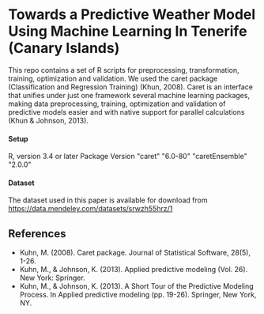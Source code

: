 # Towards a Predictive Weather Model Using Machine Learning In Tenerife (Canary Islands)
This repo contains a set of R scripts for preprocessing, transformation, training, optimization and validation. We used the caret package (Classification and Regression Training) (Khun, 2008). Caret is an interface that unifies under just one framework several machine learning packages, making data preprocessing, training, optimization and validation of predictive models easier and with native support for parallel calculations (Khun & Johnson, 2013).
#### Setup
R, version 3.4 or later
Package         Version 
"caret"         "6.0-80"
"caretEnsemble" "2.0.0"
#### Dataset
The dataset used in this paper is available for download from https://data.mendeley.com/datasets/srwzh55hrz/1

## References
* Kuhn, M. (2008). Caret package. Journal of Statistical Software, 28(5), 1-26. 
* Kuhn, M., & Johnson, K. (2013). Applied predictive modeling (Vol. 26). New York: Springer.
* Kuhn, M., & Johnson, K. (2013). A Short Tour of the Predictive Modeling Process. In Applied predictive modeling (pp. 19-26). Springer, New York, NY.
